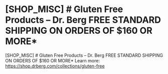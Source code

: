 # [SHOP_MISC] # Gluten Free Products – Dr. Berg FREE STANDARD SHIPPING ON ORDERS OF $160 OR MORE\*

[SHOP_MISC] # Gluten Free Products – Dr. Berg FREE STANDARD SHIPPING ON ORDERS OF $160 OR MORE\*
Learn more: https://shop.drberg.com/collections/gluten-free
